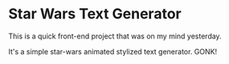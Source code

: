 # Star Wars Text Generator

This is a quick front-end project that was on my mind yesterday.

It's a simple star-wars animated stylized text generator. GONK!
